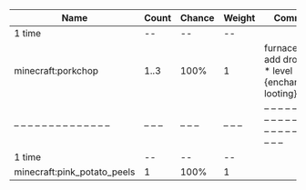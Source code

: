 | Name                        | Count | Chance | Weight | Comment                                                      |
| --------------------------- | ----- | ------ | ------ | ------------------------------------------------------------ |
| 1 time                      |    -- |     -- |     -- |                                                              |
| minecraft:porkchop          |  1..3 |   100% |      1 | furnace smelt, add drop: 0..1 * level {enchantment: looting} |
| – – – – – – – – – – – – – – | – – – | – – –  | – – –  | – – – – – – – – – – – – – – – – – – – – – – – – – – – – – –  |
| 1 time                      |    -- |     -- |     -- |                                                              |
| minecraft:pink_potato_peels |     1 |   100% |      1 |                                                              |
